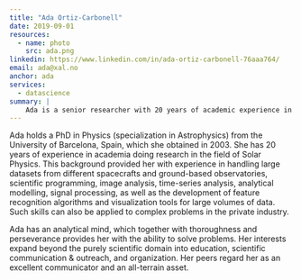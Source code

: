 ```yaml
---
title: "Ada Ortiz-Carbonell"
date: 2019-09-01
resources:
  - name: photo
    src: ada.png
linkedin: https://www.linkedin.com/in/ada-ortiz-carbonell-76aaa764/
email: ada@xal.no
anchor: ada
services:
  - datascience
summary: |
    Ada is a senior researcher with 20 years of academic experience in the field of Astrophysics during which she taught, mentored students, organized several international conferences and led her own research projects. She is engaged in scientific communication & outreach, and has published two books, delivered public lectures and appeared in the media (newspaper & radio) explaining solar physics to a general audience. She decided to take on a new challenge and apply her skills in the industry. Ada enjoys analizing complex problems and extracting valuable information from data.
---
```

Ada holds a PhD in Physics (specialization in Astrophysics) from the University of Barcelona, Spain,
which she obtained in 2003. She has 20 years of experience in academia doing research in the field of Solar Physics. This background provided her with experience in handling large datasets from different spacecrafts and ground-based observatories, scientific programming, image
analysis, time-series analysis, analytical modelling, signal processing, as well as the development of feature recognition algorithms and visualization tools for large volumes of data. Such skills can also be applied to complex problems in the private industry.

Ada has an analytical mind, which together with thoroughness and perseverance provides her with the
ability to solve problems. Her interests expand beyond the purely scientific domain into education,
scientific communication & outreach, and organization. Her peers regard her as an excellent communicator and an all-terrain asset.
